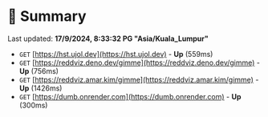 # 📖 Summary
Last updated: **17/9/2024, 8:33:32 PG "Asia/Kuala_Lumpur"**

- `GET` [https://hst.ujol.dev](https://hst.ujol.dev) - **Up** (559ms)
- `GET` [https://reddviz.deno.dev/gimme](https://reddviz.deno.dev/gimme) - **Up** (756ms)
- `GET` [https://reddviz.amar.kim/gimme](https://reddviz.amar.kim/gimme) - **Up** (1426ms)
- `GET` [https://dumb.onrender.com](https://dumb.onrender.com) - **Up** (300ms)
